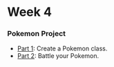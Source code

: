 # Week 4

### Pokemon Project

* [Part 1](../w4/d4/pokemon/class.md): Create a Pokemon class.
* [Part 2](../w4/d4/pokemon/battle.md): Battle your Pokemon.
